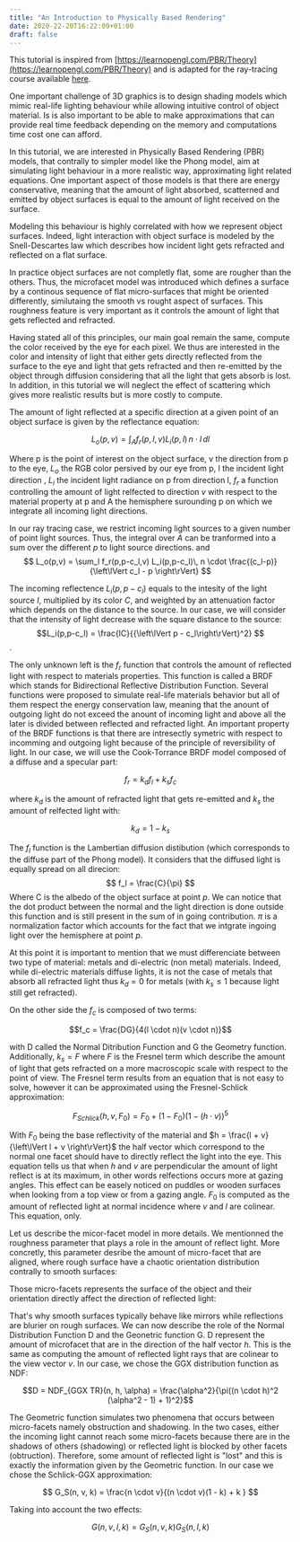 ```yaml
---
title: "An Introduction to Physically Based Rendering"
date: 2020-22-20T16:22:09+01:00
draft: false
---
```


<script type="text/x-mathjax-config">
MathJax.Hub.Config({
  tex2jax: {
    inlineMath: [['$','$'], ['\\(','\\)']],
    displayMath: [['$$','$$'], ['\[','\]']],
    processEscapes: true,
    processEnvironments: true,
    skipTags: ['script', 'noscript', 'style', 'textarea', 'pre'],
    TeX: { equationNumbers: { autoNumber: "AMS" },
         extensions: ["AMSmath.js", "AMSsymbols.js"] }
  }
});
</script>

<script type="text/x-mathjax-config">
  MathJax.Hub.Queue(function() {
    // Fix <code> tags after MathJax finishes running. This is a
    // hack to overcome a shortcoming of Markdown. Discussion at
    // https://github.com/mojombo/jekyll/issues/199
    var all = MathJax.Hub.getAllJax(), i;
    for(i = 0; i < all.length; i += 1) {
        all[i].SourceElement().parentNode.className += ' has-jax';
    }
});
</script>


<script type="text/javascript" src="https://cdnjs.cloudflare.com/ajax/libs/mathjax/2.7.1/MathJax.js?config=TeX-AMS-MML_HTMLorMML">
</script>


This tutorial is inspired from [https://learnopengl.com/PBR/Theory](https://learnopengl.com/PBR/Theory) and is adapted for the ray-tracing course available [here](../raytracing_practs).

One important challenge of 3D graphics is to design shading models which mimic real-life lighting behaviour while allowing intuitive control of object material. Is is also important to be able to make approximations that can provide real time feedback depending on the memory and computations time cost one can afford.

In this tutorial, we are interested in Physically Based Rendering (PBR) models, that contrally to simpler model like the Phong model, aim at simulating light behaviour in a more realistic way, approximating light related equations.
One important aspect of those models is that there are energy conservative, meaning that the amount of light absorbed, scatterned and emitted by object surfaces is equal to the amount of light received on the surface. 

Modeling this behaviour is highly correlated with how we represent object surfaces.  Indeed, light interaction with object surface is modeled by the Snell-Descartes law which describes how incident light gets refracted and reflected on a flat surface.

In practice object surfaces are not completly flat, some are rougher than the others. Thus, the microfacet model was introduced which defines a surface by a continous sequence of flat micro-surfaces that might be oriented differently, similutaing the smooth vs rought aspect of surfaces. This roughness feature is very important as it controls the amount of light that gets reflected and refracted.

Having stated all of this principles, our main goal remain the same, compute the color received by the eye for each pixel. We thus are interested in the color and intensity of light that either gets directly reflected from the surface to the eye and light that gets refracted and then re-emitted by the object through diffusion considering that all the light that gets absorb is lost. In addition, in this tutorial we will neglect the effect of scattering which gives more realistic results but is more costly to compute. 

The amount of light reflected at a specific direction at a given point of an object surface is given by the reflectance equation:

$$ L_o(p,v) = \int_A f_r(p,l,v) L_i(p,l)\, n \cdot l  \,dl $$

Where p is the point of interest on the object surface, v the direction from p to the eye, $L_o$ the RGB color persived by our eye from p, l the incident light direction , $L_i$ the incident light radiance on p from direction l, $f_r$ a function controlling the amount of light relfected to direction $v$ with respect to the material property at p and A the hemisphere surounding p on which we integrate all incoming light directions.

In our ray tracing case, we restrict incoming light sources to a given number of point light sources. Thus, the integral over $A$ can be tranformed into a sum over the different $p$ to light source directions. and $$ L_o(p,v) = \sum_l f_r(p,p-c_l,v) L_i(p,p-c_l)\, n \cdot \frac{(c_l-p)}{\left\lVert   c_l - p \right\rVert}  $$

The incoming reflectence $L_i(p,p-c_l)$ equals to the intesity of the light source $I$, multiplied by its color $C$, and weighted by an attenuation factor which depends on the distance to the source. 
In our case, we will consider that the intensity of light decrease with the square distance to the source: $$L_i(p,p-c_l) = \frac{IC}{{\left\lVert p - c_l\right\rVert}^2} $$.

The only unknown left is the $f_r$ function that controls the amount of reflected light with respect to materials properties. This function is called a BRDF which stands for Bidirectional Reflective Distribution Function. Several functions were proposed to simulate real-life materials behavior but all of them respect the energy conservation law, meaning that the anount of outgoing light do not exceed the anount of incoming light and above all the later is divided between reflected and refracted light. An important property of the BRDF functions is that there are intresectly symetric with respect to incomming and outgoing light because of the principle of reversibility of light.
In our case, we will use the Cook-Torrance BRDF model composed of a diffuse and a specular part: 

$$f_r = k_d f_l + k_s f_c$$

where $k_d$ is the amount of refracted light that gets re-emitted and $k_s$ the amount of relfected light with: 

$$ k_d = 1 - k_s $$

The $f_{l}$ function is the Lambertian diffusion distibution (which corresponds to the diffuse part of the Phong model). It considers that the diffused light is equally spread on all direcion:
 $$ f_l = \frac{C}{\pi} $$ 
Where C is the albedo of the object surface at point $p$. We can notice that the dot product between the normal and the light direction is done outside this function and is still present in the sum of in going contribution. $\pi$ is a normalization factor which accounts for the fact that we intgrate ingoing light over the hemisphere at point $p$. 

At this point it is important to mention that we must differenciate between two type of material: metals and di-electric (non metal) materials.
Indeed, while di-electric materials diffuse lights, it is not the case of metals that absorb all refracted light thus $k_d = 0$ for metals (with $k_s \leq 1$ because light still get refracted).

On the other side the $f_c$ is composed of two terms:

$$f_c = \frac{DG}{4(l \cdot n)(v \cdot n)}$$

with D called the Normal Ditribution Function and G the Geometry function. Additionally, $k_s = F$ where $F$ is the Fresnel term which describe the amount of light that gets refracted on a more macroscopic scale with respect to the point of view. The Fresnel term results from an equation that is not easy to solve, however it can be approximated using the Fresnel-Schlick approximation: 

$$ F_{Schlick}(h, v, F_0) = F_0 + (1 - F_0) (1 - (h \cdot v))^5 $$ 

With $F_0$ being the base reflectivity of the material and $h = \frac{l + v}{\left\lVert l + v \right\rVert}$ the half vector which correspond to the normal one facet should have to directly reflect the light into the eye.
This equation tells us that when $h$ and $v$ are perpendicular the amount of light reflect is at its maximum, in other words relfections occurs more at gazing angles. This effect can be easely noticed on puddles or wooden surfaces when looking from a top view or from a gazing angle. $F_0$ is computed as the amount of reflected light at normal incidence where $v$ and $l$ are colinear.
This equation, only.

Let us describe the micor-facet model in more details. We mentionned the roughness parameter that plays a role in the amount of reflect light. More concretly, this parameter desribe the amount of micro-facet that are aligned, where rough surface have a chaotic orientation distribution contrally to smooth surfaces:


Those micro-facets represents the surface of the object and their orientation directly affect the direction of reflected light:

That's why smooth surfaces typically behave like mirrors while reflections are blurier on rough surfaces.
We can now describe the role of the Normal Distribution Function D and the Geonetric function G.
D represent the amount of microfacet that are in the direction of the half vector $h$. This is the same as computing the amount of reflected light rays that are colinear to the view vector  $v$.
In our case, we chose the GGX distribution function as NDF:

$$D = NDF_{GGX TR}(n, h, \alpha) = \frac{\alpha^2}{\pi((n \cdot h)^2 (\alpha^2 - 1) + 1)^2}$$


The Geometric function simulates two phenomena that occurs between micro-facets namely obstruction and shadowing. In the two cases, either the incoming light cannot reach some micro-facets because there are in the shadows of others (shadowing) or reflected light is blocked by other facets (obtruction). Therefore, some amount of reflected light is "lost" and this is exactly the information given by the Geometric function. In our case we chose the Schlick-GGX approximation:

$$    G_S(n, v, k) =  \frac{n \cdot v}{(n \cdot v)(1 - k) + k } $$

Taking into account the two effects:

$$   G(n,v,l,k) =  G_S(n, v, k)  G_S(n, l, k) $$











